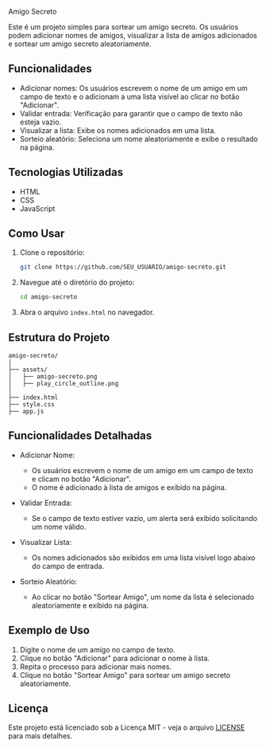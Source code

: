 Amigo Secreto

Este é um projeto simples para sortear um amigo secreto. Os usuários podem adicionar nomes de amigos, visualizar a lista de amigos adicionados e sortear um amigo secreto aleatoriamente.

## Funcionalidades

- Adicionar nomes: Os usuários escrevem o nome de um amigo em um campo de texto e o adicionam a uma lista visível ao clicar no botão "Adicionar".
- Validar entrada: Verificação para garantir que o campo de texto não esteja vazio.
- Visualizar a lista: Exibe os nomes adicionados em uma lista.
- Sorteio aleatório: Seleciona um nome aleatoriamente e exibe o resultado na página.

## Tecnologias Utilizadas

- HTML
- CSS
- JavaScript

## Como Usar

1. Clone o repositório:
   ```bash
   git clone https://github.com/SEU_USUARIO/amigo-secreto.git
   ```
2. Navegue até o diretório do projeto:
   ```bash
   cd amigo-secreto
   ```
3. Abra o arquivo `index.html` no navegador.

## Estrutura do Projeto

```
amigo-secreto/
│
├── assets/
│   ├── amigo-secreto.png
│   ├── play_circle_outline.png
│
├── index.html
├── style.css
├── app.js
```

## Funcionalidades Detalhadas

- Adicionar Nome:
  - Os usuários escrevem o nome de um amigo em um campo de texto e clicam no botão "Adicionar".
  - O nome é adicionado à lista de amigos e exibido na página.

- Validar Entrada:
  - Se o campo de texto estiver vazio, um alerta será exibido solicitando um nome válido.

- Visualizar Lista:
  - Os nomes adicionados são exibidos em uma lista visível logo abaixo do campo de entrada.

- Sorteio Aleatório:
  - Ao clicar no botão "Sortear Amigo", um nome da lista é selecionado aleatoriamente e exibido na página.

## Exemplo de Uso

1. Digite o nome de um amigo no campo de texto.
2. Clique no botão "Adicionar" para adicionar o nome à lista.
3. Repita o processo para adicionar mais nomes.
4. Clique no botão "Sortear Amigo" para sortear um amigo secreto aleatoriamente.

## Licença

Este projeto está licenciado sob a Licença MIT - veja o arquivo [LICENSE](LICENSE) para mais detalhes.
